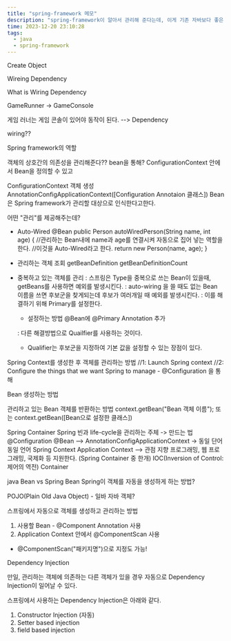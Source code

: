 ```yaml
---
title: "spring-framework 메모"
description: "spring-framework이 알아서 관리해 준다는데, 이게 기존 자바보다 좋은 점이 도대체 뭔데?"
time: 2023-12-20 23:10:28
tags:
  - java
  - spring-framework
---
```


Create Object

Wireing Dependency

What is Wiring Dependency

GameRunner -> GameConsole

게임 러너는 게임 콘솔이 있어야 동작이 된다. --> Dependency


wiring??

Spring framework의 역할

객체의 상호간의 의존성을 관리해준다?? bean을 통해?
ConfigurationContext 안에서 Bean을 정의할 수 있고

ConfigurationContext 객체 생성
AnnotationConfigApplicationContext([Configuration Annotaion 클래스])
Bean은 Spring framework가 관리할 대상으로 인식한다고한다.

어떤 "관리"를 제공해주는데? 

- Auto-Wired
    @Bean
    public Person autoWiredPerson(String name, int age) {
        //관리하는 Bean내에 name과 age를 연결시켜 자동으로 집어 넣는 역할을 한다. 
        //이것을 Auto-Wired라고 한다.
        return new Person(name, age);
    }

- 관리하는 객체 조회
getBeanDefinition
getBeanDefinitionCount
- 중복하고 있는 객체를 관리
  : 스프링은 Type을 중복으로 쓰는 Bean이 있을때, getBeans를 사용하면 예외를 발생시킨다.
   : auto-wiring 을 쓸 때도 없는 Bean 이름을 쓰면 후보군을 찾게되는데 후보가 여러개일 때 예외를 발생시킨다.
  : 이를 해결하기 위해 Primary를 설정한다.
    - 설정하는 방법 @Bean에 @Primary Annotation 추가

   : 다른 해결방법으로 Quailfier를 사용하는 것이다.
    - Qualifier는 후보군을 지정하여 기본 값을 설정할 수 있는 장점이 있다.



Spring Context를 생성한 후 객체를 관리하는 방법
//1: Launch Spring context
//2: Configure the things that we want Spring to manage - @Configuration 을 통해

Bean 생성하는 방법


관리하고 있는 Bean 객체를 반환하는 방법
context.getBean("Bean 객체 이름"); 또는
context.getBean([Bean으로 설정한 클래스])


Spring Container
Spring 빈과 life-cycle을 관리하는 주체 
-> 만드는 법
@Configuration
@Bean
--> AnnotationConfigApplicationContext
-> 동일 단어
동일 언어
Spring Context
Application Context --> 관점 지향 프로그래밍, 웹 프로그래밍, 국제화 등 지원한다.
			(Spring Container 중 한개)
IOC(Inversion of Control: 제어의 역전) Container


java Bean vs Spring Bean
Spring이 객체를 자동을 생성하게 하는 방법?

POJO(Plain Old Java Object) - 일바 자바 객체?

스프링에서 자동으로 객체를 생성하고 관리하는 방법

1. 사용할 Bean - @Component Annotation 사용
2. Application Context 안에서 @ComponentScan 사용
  - @ComponentScan("패키지명")으로 지정도 가능!

Dependency Injection

만일, 관리하는 객체에 의존하는 다른 객체가 있을 경우 자동으로 Dependency Injection이 일어날 수 있다.

스프링에서 사용하는 Dependency Injection은 아래와 같다.

1. Constructor Injection (자동)
2. Setter based injection
3. field based injection
